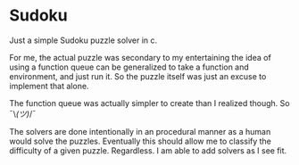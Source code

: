 
# Sudoku

Just a simple Sudoku puzzle solver in c. 

For me, the actual puzzle was secondary to my entertaining the idea of using a function queue can be generalized to take a function and environment, and just run it. So the puzzle itself was just an excuse to implement that alone. 

The function queue was actually simpler to create than I realized though. So ¯\\_(ツ)_/¯

The solvers are done intentionally in an procedural manner as a human would solve the puzzles. Eventually this should allow me to classify the difficulty of a given puzzle. Regardless. I am able to add solvers as I see fit. 
